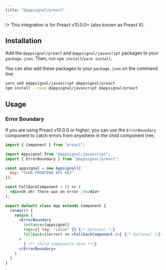 ```yaml
---
title: "@appsignal/preact"
---
```


!> This integration is for Preact v10.0.0+ (also known as Preact X).

## Installation

Add the `@appsignal/preact` and `@appsignal/javascript` packages to your `package.json`. Then, run `npm install`/`yarn install`.

You can also add these packages to your `package.json` on the command line:

```sh
yarn add @appsignal/javascript @appsignal/preact
npm install --save @appsignal/javascript @appsignal/preact
```

## Usage

### Error Boundary

If you are using Preact v10.0.0 or higher, you can use the `ErrorBoundary` component to catch errors from anywhere in the child component tree.

```jsx
import { Component } from "preact";

import Appsignal from "@appsignal/javascript";
import { ErrorBoundary } from "@appsignal/preact";

const appsignal = new Appsignal({
  key: "YOUR FRONTEND API KEY"
});

const FallbackComponent = () => (
  <div>Uh oh! There was an error :(</div>
);

export default class App extends Component {
  render() {
    return (
      <ErrorBoundary
        instance={appsignal}
        tags={{ tag: "value" }} {/* Optional */}
        fallback={(error) => <FallbackComponent />} {/* Optional */}
      >
        { /** Child components here **/}
      </ErrorBoundary>
    )
  }
}
```
